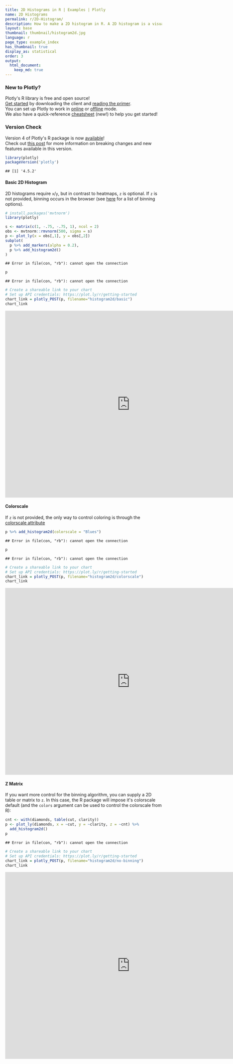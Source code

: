```yaml
---
title: 2D Histograms in R | Examples | Plotly
name: 2D Histograms
permalink: r/2D-Histogram/
description: How to make a 2D histogram in R. A 2D histogram is a visualization of a bivariate distribution.
layout: base
thumbnail: thumbnail/histogram2d.jpg
language: r
page_type: example_index
has_thumbnail: true
display_as: statistical
order: 3
output:
  html_document:
    keep_md: true
---
```



### New to Plotly?

Plotly's R library is free and open source!<br>
[Get started](https://plot.ly/r/getting-started/) by downloading the client and [reading the primer](https://plot.ly/r/getting-started/).<br>
You can set up Plotly to work in [online](https://plot.ly/r/getting-started/#hosting-graphs-in-your-online-plotly-account) or [offline](https://plot.ly/r/offline/) mode.<br>
We also have a quick-reference [cheatsheet](https://images.plot.ly/plotly-documentation/images/r_cheat_sheet.pdf) (new!) to help you get started!

### Version Check

Version 4 of Plotly's R package is now [available](https://plot.ly/r/getting-started/#installation)!<br>
Check out [this post](http://moderndata.plot.ly/upgrading-to-plotly-4-0-and-above/) for more information on breaking changes and new features available in this version.

```r
library(plotly)
packageVersion('plotly')
```

```
## [1] '4.5.2'
```

#### Basic 2D Histogram

2D histograms require `x`/`y`, but in contrast to heatmaps, `z` is optional. If `z` is not provided, binning occurs in the browser (see [here](https://plot.ly/r/reference/#histogram2d-histnorm) for a list of binning options).


```r
# install.packages('mvtnorm')
library(plotly)

s <- matrix(c(1, -.75, -.75, 1), ncol = 2)
obs <- mvtnorm::rmvnorm(500, sigma = s)
p <- plot_ly(x = obs[,1], y = obs[,2])
subplot(
  p %>% add_markers(alpha = 0.2),
  p %>% add_histogram2d()
)
```

```
## Error in file(con, "rb"): cannot open the connection
```

```r
p
```

```
## Error in file(con, "rb"): cannot open the connection
```

```r
# Create a shareable link to your chart
# Set up API credentials: https://plot.ly/r/getting-started
chart_link = plotly_POST(p, filename="histogram2d/basic")
chart_link
```

<iframe src="https://plot.ly/~RPlotBot/3430.embed" width="800" height="600" id="igraph" scrolling="no" seamless="seamless" frameBorder="0"> </iframe>

#### Colorscale
If `z` is not provided, the only way to control coloring is through the [colorscale attribute](https://plot.ly/r/reference/#histogram2d-colorscale)


```r
p %>% add_histogram2d(colorscale = "Blues")
```

```
## Error in file(con, "rb"): cannot open the connection
```

```r
p
```

```
## Error in file(con, "rb"): cannot open the connection
```

```r
# Create a shareable link to your chart
# Set up API credentials: https://plot.ly/r/getting-started
chart_link = plotly_POST(p, filename="histogram2d/colorscale")
chart_link
```

<iframe src="https://plot.ly/~RPlotBot/3045.embed" width="800" height="600" id="igraph" scrolling="no" seamless="seamless" frameBorder="0"> </iframe>

#### Z Matrix
If you want more control for the binning algorithm, you can supply a 2D table or matrix to `z`. In this case, the R package will impose it's colorscale default (and the `colors` argument can be used to control the colorscale from R):


```r
cnt <- with(diamonds, table(cut, clarity))
p <- plot_ly(diamonds, x = ~cut, y = ~clarity, z = ~cnt) %>%
  add_histogram2d()
p
```

```
## Error in file(con, "rb"): cannot open the connection
```

```r
# Create a shareable link to your chart
# Set up API credentials: https://plot.ly/r/getting-started
chart_link = plotly_POST(p, filename="histogram2d/no-binning")
chart_link
```

<iframe src="https://plot.ly/~RPlotBot/3047.embed" width="800" height="600" id="igraph" scrolling="no" seamless="seamless" frameBorder="0"> </iframe>
